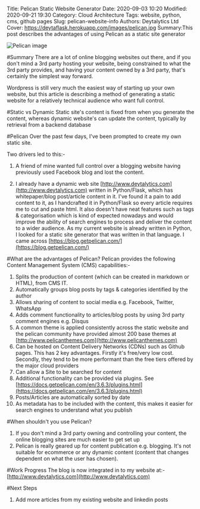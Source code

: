 Title: Pelican Static Website Generator
Date: 2020-09-03 10:20
Modified: 2020-09-21 19:30
Category: Cloud Architecture
Tags: website, python, cms, github pages 
Slug: pelican-website-info
Authors: Deytalytics Ltd
Cover: https://deytaflask.herokuapp.com/images/pelican.jpg
Summary:This post describes the advantages of using Pelican as a static site generator

![Pelican image](https://deytaflask.herokuapp.com/images/pelican.jpg)

#Summary
There are a lot of online blogging websites out there, and if you don't mind a 3rd party hosting your website, being constrained to what the 3rd party provides, and having your content owned by a 3rd party, that's certainly the simplest way forward.

Wordpress is still very much the easiest way of starting up your own website, but this article is describing a method of generating a static website for a relatively technical audience who want full control.

#Static vs Dynamic
Static site's content is fixed from when you generate the content, whereas dynamic website's can update the content, typically by retrieval from a backend database

#Pelican
Over the past few days, I've been prompted to create my own static site.

Two drivers led to this:-

1. A friend of mine wanted full control over a blogging website having previously used Facebook blog and lost the content.

2. I already have a dynamic web site [http://www.deytalytics.com](http://www.deytalytics.com) written in Python/Flask, which has whitepaper/blog post/article content in it. I've found it a pain to add content to it, as I handcrafted it in Python/Flask so every article requires me to cut and paste html. It also doesn't have neat features such as tags & categorisation which is kind of expected nowadays and would improve the ability of search engines to process and deliver the content to a wider audience.
As my current website is already written in Python, I looked for a static site generator that was written in that language. I came across [https://blog.getpelican.com/](https://blog.getpelican.com/)

#What are the advantages of Pelican?
Pelican provides the following Content Management System (CMS) capabilities:-

1. Splits the production of content (which can be created in markdown or HTML), from CMS IT.
2. Automatically groups blog posts by tags & categories identified by the author
3. Allows sharing of content to social media e.g. Facebook, Twitter, WhatsApp
4. Adds comment functionality to articles/blog posts by using 3rd party comment engines e.g. Disqus
5. A common theme is applied consistently across the static website and the pelican community have provided almost 200 base themes at [http://www.pelicanthemes.com](http://www.pelicanthemes.com)
6. Can be hosted on Content Delivery Networks (CDNs) such as Github pages. This has 2 key advantages. Firstly it's free/very low cost. Secondly, they tend to be more performant than the free tiers offered by the major cloud providers
7. Can allow a Site to be searched for content
8. Additional functionality can be provided via plugins. See [https://docs.getpelican.com/en/3.6.3/plugins.html](https://docs.getpelican.com/en/3.6.3/plugins.html)
9. Posts/Articles are automatically sorted by date
10. As metadata has to be included with the content, this makes it easier for search engines to understand what you publish 

#When shouldn't you use Pelican?

1. If you don't mind a 3rd party owning and controlling your content, the online blogging sites are much easier to get set up
2. Pelican is really geared up for content publication e.g. blogging. It's not suitable for ecommerce or any dynamic content (content that changes dependent on what the user has chosen).

#Work Progress
The blog is now integrated in to my website at:- [http://www.deytalytics.com](http://www.deytalytics.com)

#Next Steps
1. Add more articles from my existing website and linkedin posts
